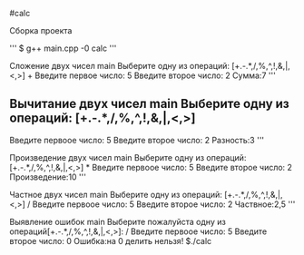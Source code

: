 #calc

Сборка проекта

'''
$ g++ main.cpp -0 calc
'''

Сложение двух чисел
main
Выберите одну из операций: [+.-.*,/,%,^,!,&,|,<,>]
+
Введите первое число:
5
Введите второе число:
2
Сумма:7
'''

Вычитание двух чисел
main
Выберите одну из операций: [+.-.*,/,%,^,!,&,|,<,>]
-
Введите первоое число:
5
Введите второе число:
2
Разность:3
'''

Произведение двух чисел
main
Выберите одну из операций: [+.-.*,/,%,^,!,&,|,<,>]
*
Введите первоое число:
5
Введите второе число:
2
Произведение:10
'''

Частное двух чисел
main
Выберите одну из операций: [+.-.*,/,%,^,!,&,|,<,>]
/
Введите первоое число:
5
Введите второе число:
2
Частвное:2,5
'''

Выявление ошибок
main
Выберите пожалуйста одну из операций[+.-.*,/,%,^,!,&,|,<,>]:
/
Введите первоое число:
5
Введите второе число:
0
Ошибка:на 0 делить нельзя!
$./calc
